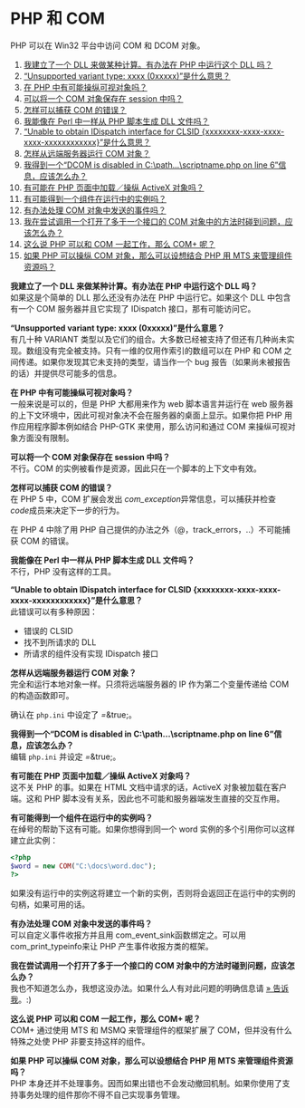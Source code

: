 PHP 和 COM
==========

PHP 可以在 Win32 平台中访问 COM 和 DCOM 对象。

1.  [我建立了一个 DLL 来做某种计算。有办法在 PHP 中运行这个 DLL
    吗？](#faq.com.q1)
2.  [“Unsupported variant type: xxxx (0xxxxx)”是什么意思？](#faq.com.q2)
3.  [在 PHP 中有可能操纵可视对象吗？](#faq.com.q3)
4.  [可以将一个 COM 对象保存在 session 中吗？](#faq.com.q4)
5.  [怎样可以捕获 COM 的错误？](#faq.com.q5)
6.  [我能像在 Perl 中一样从 PHP 脚本生成 DLL 文件吗？](#faq.com.q6)
7.  [“Unable to obtain IDispatch interface for CLSID
    {xxxxxxxx-xxxx-xxxx-xxxx-xxxxxxxxxxxx}”是什么意思？](#faq.com.q7)
8.  [怎样从远端服务器运行 COM 对象？](#faq.com.q8)
9.  [我得到一个“DCOM is disabled in C:\\path...\\scriptname.php on line
    6”信息，应该怎么办？](#faq.com.q9)
10. [有可能在 PHP 页面中加载／操纵 ActiveX 对象吗？](#faq.com.q10)
11. [有可能得到一个组件在运行中的实例吗？](#faq.com.q11)
12. [有办法处理 COM 对象中发送的事件吗？](#faq.com.q12)
13. [我在尝试调用一个打开了多于一个接口的 COM
    对象中的方法时碰到问题，应该怎么办？](#faq.com.q13)
14. [这么说 PHP 可以和 COM 一起工作，那么 COM+ 呢？](#faq.com.q14)
15. [如果 PHP 可以操纵 COM 对象，那么可以设想结合 PHP 用 MTS
    来管理组件资源吗？](#faq.com.q15)

**我建立了一个 DLL 来做某种计算。有办法在 PHP 中运行这个 DLL 吗？**  
如果这是个简单的 DLL 那么还没有办法在 PHP 中运行它。如果这个 DLL
中包含有一个 COM 服务器并且它实现了 IDispatch 接口，那有可能访问它。

<!-- -->

**“Unsupported variant type: xxxx (0xxxxx)”是什么意思？**  
有几十种 VARIANT
类型以及它们的组合。大多数已经被支持了但还有几种尚未实现。数组没有完全被支持。只有一维的仅用作索引的数组可以在
PHP 和 COM 之间传递。如果你发现其它未支持的类型，请当作一个 bug
报告（如果尚未被报告的话）并提供尽可能多的信息。

<!-- -->

**在 PHP 中有可能操纵可视对象吗？**  
一般来说是可以的，但是 PHP 大都用来作为 web 脚本语言并运行在 web
服务器的上下文环境中，因此可视对象决不会在服务器的桌面上显示。如果你把
PHP 用作应用程序脚本例如结合 PHP-GTK 来使用，那么访问和通过 COM
来操纵可视对象方面没有限制。

<!-- -->

**可以将一个 COM 对象保存在 session 中吗？**  
不行。COM 的实例被看作是资源，因此只在一个脚本的上下文中有效。

<!-- -->

**怎样可以捕获 COM 的错误？**  
在 PHP 5 中，COM 扩展会发出 *com\_exception*异常信息，可以捕获并检查
*code*成员来决定下一步的行为。

在 PHP 4 中除了用 PHP
自己提供的办法之外（@，track\_errors，..）不可能捕获 COM 的错误。

<!-- -->

**我能像在 Perl 中一样从 PHP 脚本生成 DLL 文件吗？**  
不行，PHP 没有这样的工具。

<!-- -->

**“Unable to obtain IDispatch interface for CLSID {xxxxxxxx-xxxx-xxxx-xxxx-xxxxxxxxxxxx}”是什么意思？**  
此错误可以有多种原因：

-   <span class="simpara">错误的 CLSID</span>
-   <span class="simpara">找不到所请求的 DLL</span>
-   <span class="simpara">所请求的组件没有实现 IDispatch 接口</span>

<!-- -->

**怎样从远端服务器运行 COM 对象？**  
完全和运行本地对象一样。只须将远端服务器的 IP 作为第二个变量传递给 COM
的构造函数即可。

确认在 `php.ini` 中设定了 <a href="/com/setup.html#" class="xref"></a>
*=*&true;。

<!-- -->

**我得到一个“DCOM is disabled in C:\\path...\\scriptname.php on line 6”信息，应该怎么办？**  
编辑 `php.ini` 并设定 <a href="/com/setup.html#" class="xref"></a>
*=*&true;。

<!-- -->

**有可能在 PHP 页面中加载／操纵 ActiveX 对象吗？**  
这不关 PHP 的事。如果在 HTML 文档中请求的话，ActiveX
对象被加载在客户端。这和 PHP
脚本没有关系，因此也不可能和服务器端发生直接的交互作用。

<!-- -->

**有可能得到一个组件在运行中的实例吗？**  
在绰号的帮助下这有可能。如果你想得到同一个 word
实例的多个引用你可以这样建立此实例：

``` php
<?php
$word = new COM("C:\docs\word.doc");
?>
```

如果没有运行中的实例这将建立一个新的实例，否则将会返回正在运行中的实例的句柄，如果可用的话。

<!-- -->

**有办法处理 COM 对象中发送的事件吗？**  
可以自定义事件收报方并且用 <span
class="function">com\_event\_sink</span>函数绑定之。可以用 <span
class="function">com\_print\_typeinfo</span>来让 PHP
产生事件收报方类的框架。

<!-- -->

**我在尝试调用一个打开了多于一个接口的 COM 对象中的方法时碰到问题，应该怎么办？**  
我也不知道怎么办，我想这没办法。如果什么人有对此问题的明确信息请
<a href="mailto:harald.radi@nme.at" class="link external">» 告诉我</a>。:)

<!-- -->

**这么说 PHP 可以和 COM 一起工作，那么 COM+ 呢？**  
COM+ 通过使用 MTS 和 MSMQ 来管理组件的框架扩展了
COM，但并没有什么特殊之处使 PHP 非要支持这样的组件。

<!-- -->

**如果 PHP 可以操纵 COM 对象，那么可以设想结合 PHP 用 MTS 来管理组件资源吗？**  
PHP
本身还并不处理事务。因而如果出错也不会发动撤回机制。如果你使用了支持事务处理的组件那你不得不自己实现事务管理。
